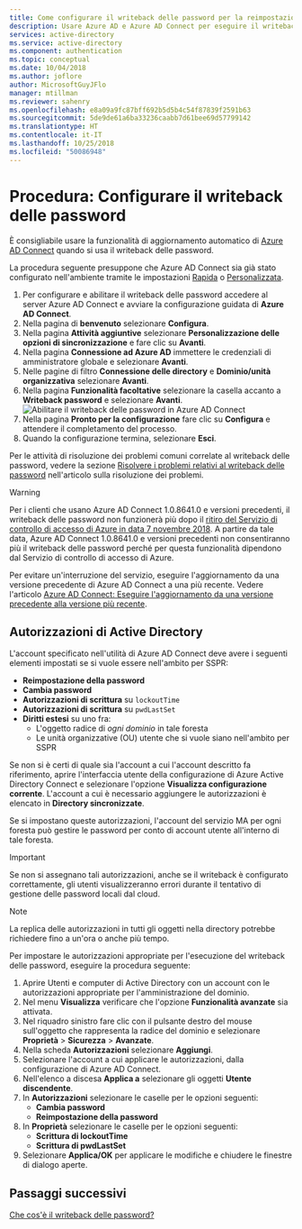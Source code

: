```yaml
---
title: Come configurare il writeback delle password per la reimpostazione della password self-service di Azure AD
description: Usare Azure AD e Azure AD Connect per eseguire il writeback delle password in una directory locale
services: active-directory
ms.service: active-directory
ms.component: authentication
ms.topic: conceptual
ms.date: 10/04/2018
ms.author: joflore
author: MicrosoftGuyJFlo
manager: mtillman
ms.reviewer: sahenry
ms.openlocfilehash: e8a09a9fc87bff692b5d5b4c54f87839f2591b63
ms.sourcegitcommit: 5de9de61a6ba33236caabb7d61bee69d57799142
ms.translationtype: HT
ms.contentlocale: it-IT
ms.lasthandoff: 10/25/2018
ms.locfileid: "50086948"
---
```

# <a name="how-to-configure-password-writeback"></a>Procedura: Configurare il writeback delle password

È consigliabile usare la funzionalità di aggiornamento automatico di [Azure AD Connect](../hybrid/how-to-connect-install-express.md) quando si usa il writeback delle password.

La procedura seguente presuppone che Azure AD Connect sia già stato configurato nell'ambiente tramite le impostazioni [Rapida](../hybrid/how-to-connect-install-express.md) o [Personalizzata](../hybrid/how-to-connect-install-custom.md).

1. Per configurare e abilitare il writeback delle password accedere al server Azure AD Connect e avviare la configurazione guidata di **Azure AD Connect**.
2. Nella pagina di **benvenuto** selezionare **Configura**.
3. Nella pagina **Attività aggiuntive** selezionare **Personalizzazione delle opzioni di sincronizzazione** e fare clic su **Avanti**.
4. Nella pagina **Connessione ad Azure AD** immettere le credenziali di amministratore globale e selezionare **Avanti**.
5. Nelle pagine di filtro **Connessione delle directory** e **Dominio/unità organizzativa** selezionare **Avanti**.
6. Nella pagina **Funzionalità facoltative** selezionare la casella accanto a **Writeback password** e selezionare **Avanti**.
   ![Abilitare il writeback delle password in Azure AD Connect][Writeback]
7. Nella pagina **Pronto per la configurazione** fare clic su **Configura** e attendere il completamento del processo.
8. Quando la configurazione termina, selezionare **Esci**.

Per le attività di risoluzione dei problemi comuni correlate al writeback delle password, vedere la sezione [Risolvere i problemi relativi al writeback delle password](active-directory-passwords-troubleshoot.md#troubleshoot-password-writeback) nell'articolo sulla risoluzione dei problemi.

> [!WARNING]
> Per i clienti che usano Azure AD Connect 1.0.8641.0 e versioni precedenti, il writeback delle password non funzionerà più dopo il [ritiro del Servizio di controllo di accesso di Azure in data 7 novembre 2018](../develop/active-directory-acs-migration.md). A partire da tale data, Azure AD Connect 1.0.8641.0 e versioni precedenti non consentiranno più il writeback delle password perché per questa funzionalità dipendono dal Servizio di controllo di accesso di Azure.
>
> Per evitare un'interruzione del servizio, eseguire l'aggiornamento da una versione precedente di Azure AD Connect a una più recente. Vedere l'articolo [Azure AD Connect: Eseguire l'aggiornamento da una versione precedente alla versione più recente](../hybrid/how-to-upgrade-previous-version.md).
>

## <a name="active-directory-permissions"></a>Autorizzazioni di Active Directory

L'account specificato nell'utilità di Azure AD Connect deve avere i seguenti elementi impostati se si vuole essere nell'ambito per SSPR:

* **Reimpostazione della password** 
* **Cambia password** 
* **Autorizzazioni di scrittura** su `lockoutTime`
* **Autorizzazioni di scrittura** su `pwdLastSet`
* **Diritti estesi** su uno fra:
   * L'oggetto radice di *ogni dominio* in tale foresta
   * Le unità organizzative (OU) utente che si vuole siano nell'ambito per SSPR

Se non si è certi di quale sia l'account a cui l'account descritto fa riferimento, aprire l'interfaccia utente della configurazione di Azure Active Directory Connect e selezionare l'opzione **Visualizza configurazione corrente**. L'account a cui è necessario aggiungere le autorizzazioni è elencato in **Directory sincronizzate**.

Se si impostano queste autorizzazioni, l'account del servizio MA per ogni foresta può gestire le password per conto di account utente all'interno di tale foresta. 

> [!IMPORTANT]
> Se non si assegnano tali autorizzazioni, anche se il writeback è configurato correttamente, gli utenti visualizzeranno errori durante il tentativo di gestione delle password locali dal cloud.
>

> [!NOTE]
> La replica delle autorizzazioni in tutti gli oggetti nella directory potrebbe richiedere fino a un'ora o anche più tempo.
>

Per impostare le autorizzazioni appropriate per l'esecuzione del writeback delle password, eseguire la procedura seguente:

1. Aprire Utenti e computer di Active Directory con un account con le autorizzazioni appropriate per l'amministrazione del dominio.
2. Nel menu **Visualizza** verificare che l'opzione **Funzionalità avanzate** sia attivata.
3. Nel riquadro sinistro fare clic con il pulsante destro del mouse sull'oggetto che rappresenta la radice del dominio e selezionare **Proprietà** > **Sicurezza** > **Avanzate**.
4. Nella scheda **Autorizzazioni** selezionare **Aggiungi**.
5. Selezionare l'account a cui applicare le autorizzazioni, dalla configurazione di Azure AD Connect.
6. Nell'elenco a discesa **Applica a** selezionare gli oggetti **Utente discendente**.
7. In **Autorizzazioni** selezionare le caselle per le opzioni seguenti:
    * **Cambia password**
    * **Reimpostazione della password**
8. In **Proprietà** selezionare le caselle per le opzioni seguenti:
    * **Scrittura di lockoutTime**
    * **Scrittura di pwdLastSet**
9. Selezionare **Applica/OK** per applicare le modifiche e chiudere le finestre di dialogo aperte.

## <a name="next-steps"></a>Passaggi successivi

[Che cos'è il writeback delle password?](concept-sspr-writeback.md)

[Writeback]: ./media/howto-sspr-writeback/enablepasswordwriteback.png "Abilitare il writeback delle password in Azure AD Connect"
